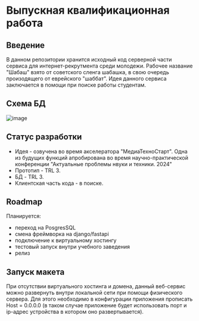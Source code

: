 # Выпускная квалификационная работа
## Введение
В данном репозитории хранится исходный код серверной части сервиса для интернет-рекрутмента среди молодежи. Рабочее название "Шабаш" взято от советского сленга шабашка, в свою очередь произодящего от еврейского "шаббат". Идея данного сервиса заключается в помощи при поиске работы студентам.
## Схема БД
![image](https://github.com/mindoken/final_qualification_work/assets/81232295/ffeaa819-73a9-4df9-a127-8f68aaec6214)

## Статус разработки
 - Идея - озвучена во время акселератора "МедиаТехноСтарт". Одна из будущих функций апробирована во время научно-практической конференции "Актуальные проблемы нвуки и техники. 2024"
 - Прототип - TRL 3.
 - БД - TRL 3.
 - Клиентская часть кода - в поиске. 
## Roadmap
Планируется:
 - переход на PosgresSQL
 - смена фреймворка на django/fastapi
 - подключение к виртуальному хостингу
 - тестовый запуск внутри учебного заведения
 - релиз

## Запуск макета
При отсутствии виртуального хостинга и домена, данный веб-сервис можно развернуть внутри локальной сети при помощи физического сервера. Для этого необходимо в конфигурации приложения прописать Host = 0.0.0.0 (в таком случае приложение будет использовать порт и ip-адрес устройства в котором оно развертывается).
  
